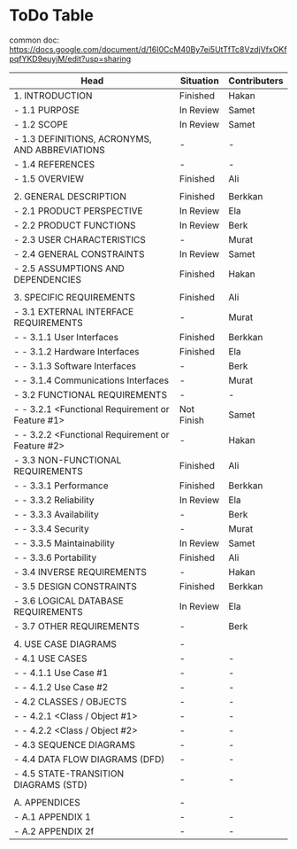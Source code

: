 # ToDo Table

common doc: https://docs.google.com/document/d/16I0CcM40By7ei5UtTfTc8VzdjVfxOKfpqfYKD9euyjM/edit?usp=sharing

|Head                                               |Situation|Contributers|
|---------------------------------------------------|---------|------------|
|1. INTRODUCTION|Finished|Hakan|
| - 1.1 PURPOSE|In Review|Samet|
| - 1.2 SCOPE|In Review|Samet|
| - 1.3 DEFINITIONS, ACRONYMS, AND ABBREVIATIONS|-|-|
| - 1.4 REFERENCES|-|-|
| - 1.5 OVERVIEW|Finished|Ali|
||||
| 2. GENERAL DESCRIPTION|Finished|Berkkan|
| - 2.1 PRODUCT PERSPECTIVE|In Review|Ela|
| - 2.2 PRODUCT FUNCTIONS|In Review|Berk|
| - 2.3 USER CHARACTERISTICS|-|Murat|
| - 2.4 GENERAL CONSTRAINTS|In Review|Samet|
| - 2.5 ASSUMPTIONS AND DEPENDENCIES|Finished|Hakan|
||||
| 3. SPECIFIC REQUIREMENTS|Finished|Ali|
| - 3.1 EXTERNAL INTERFACE REQUIREMENTS|-|Murat|
| - - 3.1.1 User Interfaces|Finished|Berkkan|
| - - 3.1.2 Hardware Interfaces|Finished|Ela|
| - - 3.1.3 Software Interfaces|-|Berk|
| - - 3.1.4 Communications Interfaces|-|Murat|
| - 3.2 FUNCTIONAL REQUIREMENTS|-|-|
| - - 3.2.1 <Functional Requirement or Feature #1>|Not Finish|Samet|
| - - 3.2.2 <Functional Requirement or Feature #2>|-|Hakan|
| - 3.3 NON-FUNCTIONAL REQUIREMENTS|Finished|Ali|
| - - 3.3.1 Performance|Finished|Berkkan|
| - - 3.3.2 Reliability|In Review|Ela|
| - - 3.3.3 Availability|-|Berk|
| - - 3.3.4 Security|-|Murat|
| - - 3.3.5 Maintainability|In Review|Samet|
| - - 3.3.6 Portability|Finished|Ali|
| - 3.4 INVERSE REQUIREMENTS|-|Hakan|
| - 3.5 DESIGN CONSTRAINTS|Finished|Berkkan|
| - 3.6 LOGICAL DATABASE REQUIREMENTS|In Review|Ela|
| - 3.7 OTHER REQUIREMENTS|-|Berk|
||||
| 4. USE CASE DIAGRAMS|-||
| - 4.1 USE CASES|-|-|
| - - 4.1.1 Use Case #1|-|-|
| - - 4.1.2 Use Case #2|-|-|
| - 4.2 CLASSES / OBJECTS|-|-|
| - - 4.2.1 <Class / Object #1>|-|-|
| - - 4.2.2 <Class / Object #2>|-|-|
| - 4.3 SEQUENCE DIAGRAMS|-|-|
| - 4.4 DATA FLOW DIAGRAMS (DFD)|-|-|
| - 4.5 STATE-TRANSITION DIAGRAMS (STD)|-|-|
||||
| A. APPENDICES|-||
| - A.1 APPENDIX 1|-|-|
| - A.2 APPENDIX 2f|-|-|
